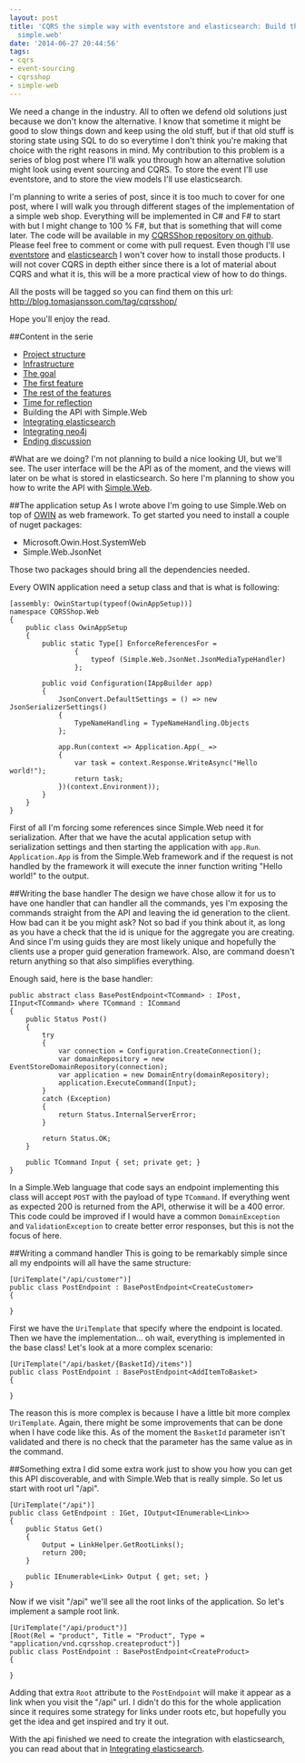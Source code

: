 ```yaml
---
layout: post
title: 'CQRS the simple way with eventstore and elasticsearch: Build the API with
  simple.web'
date: '2014-06-27 20:44:56'
tags:
- cqrs
- event-sourcing
- cqrsshop
- simple-web
---
```


We need a change in the industry. All to often we defend old solutions just because we don't know the alternative. I know that sometime it might be good to slow things down and keep using the old stuff, but if that old stuff is storing state using SQL to do so everytime I don't think you're making that choice with the right reasons in mind. My contribution to this problem is a series of blog post where I'll walk you through how an alternative solution might look using event sourcing and CQRS. To store the event I'll use eventstore, and to store the view models I'll use elasticsearch. 

I'm planning to write a series of post, since it is too much to cover for one post, where I will walk you through different stages of the implementation of a simple web shop. Everything will be implemented in C# and F# to start with but I might change to 100 % F#, but that is something that will come later. The code will be available in my [CQRSShop repository on github](https://github.com/mastoj/CQRSShop). Please feel free to comment or come with pull request. Even though I'll use [eventstore](http://geteventstore.com) and [elasticsearch](http://www.elasticsearch.org/) I won't cover how to install those products. I will not cover CQRS in depth either since there is a lot of material about CQRS and what it is, this will be a more practical view of how to do things.

All the posts will be tagged so you can find them on this url: http://blog.tomasjansson.com/tag/cqrsshop/

Hope you'll enjoy the read.

##Content in the serie
 * [Project structure](http://blog.tomasjansson.com/cqrs-the-simple-way-with-eventstore-and-elasticsearch-project-structure/)
 * [Infrastructure](http://blog.tomasjansson.com/cqrs-the-simple-way-with-eventstore-and-elasticsearch-infrastructure/)
 * [The goal](http://blog.tomasjansson.com/cqrs-the-simple-way-with-eventstore-and-elasticsearch-the-goal/)
 * [The first feature](http://blog.tomasjansson.com/cqrs-the-simple-way-with-eventstore-and-elasticsearch-implementing-the-first-features/)
 * [The rest of the features](http://blog.tomasjansson.com/cqrs-the-simple-way-with-eventstore-and-elasticsearch-implementing-the-rest-of-the-features/)
 * [Time for reflection](http://blog.tomasjansson.com/cqrs-the-simple-way-with-eventstore-and-elasticsearch-time-for-reflection/)
 * Building the API with Simple.Web
 * [Integrating elasticsearch](http://blog.tomasjansson.com/cqrs-the-simple-way-with-eventstore-and-elasticsearch-integrating-elasticsearch/)
 * [Integrating neo4j](http://blog.tomasjansson.com/cqrs-the-simple-way-with-eventstore-and-elasticsearch-let-us-throw-neo4j-into-the-mix/)
 * [Ending discussion](http://blog.tomasjansson.com/ending-discussion-to-my-blog-series-about-cqrs-and-event-sourcing/)

#What are we doing?
I'm not planning to build a nice looking UI, but we'll see. The user interface will be the API as of the moment, and the views will later on be what is stored in elasticsearch. So here I'm planning to show you how to write the API with [Simple.Web](https://github.com/markrendle/Simple.Web). 

##The application setup
As I wrote above I'm going to use Simple.Web on top of [OWIN](http://owin.org/) as web framework. To get started you need to install a couple of nuget packages:
 
 * Microsoft.Owin.Host.SystemWeb
 * Simple.Web.JsonNet
 
Those two packages should bring all the dependencies needed.

Every OWIN application need a setup class and that is what is following: 

    [assembly: OwinStartup(typeof(OwinAppSetup))]
    namespace CQRSShop.Web
    {
        public class OwinAppSetup
        {
            public static Type[] EnforceReferencesFor =
                    {
                        typeof (Simple.Web.JsonNet.JsonMediaTypeHandler)
                    };

            public void Configuration(IAppBuilder app)
            {
                JsonConvert.DefaultSettings = () => new JsonSerializerSettings()
                {
                    TypeNameHandling = TypeNameHandling.Objects
                };

                app.Run(context => Application.App(_ =>
                {
                    var task = context.Response.WriteAsync("Hello world!");
                    return task;
                })(context.Environment));
            }
        }
    }

First of all I'm forcing some references since Simple.Web need it for serialization. After that we have the acutal application setup with serialization settings and then starting the application with `app.Run`. `Application.App` is from the Simple.Web framework and if the request is not handled by the framework it will execute the inner function writing "Hello world!" to the output.

##Writing the base handler
The design we have chose allow it for us to have one handler that can handler all the commands, yes I'm exposing the commands straight from the API and leaving the id generation to the client. How bad can it be you might ask? Not so bad if you think about it, as long as you have a check that the id is unique for the aggregate you are creating. And since I'm using guids they are most likely unique and hopefully the clients use a proper guid generation framework. Also, are command doesn't return anything so that also simplifies everything.

Enough said, here is the base handler: 

    public abstract class BasePostEndpoint<TCommand> : IPost, IInput<TCommand> where TCommand : ICommand
    {
        public Status Post()
        {
            try
            {
                var connection = Configuration.CreateConnection();
                var domainRepository = new EventStoreDomainRepository(connection);
                var application = new DomainEntry(domainRepository);
                application.ExecuteCommand(Input);
            }
            catch (Exception)
            {
                return Status.InternalServerError;
            }

            return Status.OK;
        }

        public TCommand Input { set; private get; }
    }
    
In a Simple.Web language that code says an endpoint implementing this class will accept `POST` with the payload of type `TCommand`. If everything went as expected 200 is returned from the API, otherwise it will be a 400 error. This code could be improved if I would have a common `DomainException` and `ValidationException` to create better error responses, but this is not the focus of here.

##Writing a command handler
This is going to be remarkably simple since all my endpoints will all have the same structure:

    [UriTemplate("/api/customer")]
    public class PostEndpoint : BasePostEndpoint<CreateCustomer>
    {
         
    }

First we have the `UriTemplate` that specify where the endpoint is located. Then we have the implementation... oh wait, everything is implemented in the base class! Let's look at a more complex scenario:

    [UriTemplate("/api/basket/{BasketId}/items")]
    public class PostEndpoint : BasePostEndpoint<AddItemToBasket>
    {
         
    }

The reason this is more complex is because I have a little bit more complex `UriTemplate`. Again, there might be some improvements that can be done when I have code like this. As of the moment the `BasketId` parameter isn't validated and there is no check that the parameter has the same value as in the command.

##Something extra
I did some extra work just to show you how you can get this API discoverable, and with Simple.Web that is really simple. So let us start with root url "/api". 

    [UriTemplate("/api")]
    public class GetEndpoint : IGet, IOutput<IEnumerable<Link>>
    {
        public Status Get()
        {
            Output = LinkHelper.GetRootLinks();
            return 200;
        }

        public IEnumerable<Link> Output { get; set; }
    }

Now if we visit "/api" we'll see all the root links of the application. So let's implement a sample root link.

    [UriTemplate("/api/product")]
    [Root(Rel = "product", Title = "Product", Type = "application/vnd.cqrsshop.createproduct")]
    public class PostEndpoint : BasePostEndpoint<CreateProduct>
    {
         
    }

Adding that extra `Root` attribute to the `PostEndpoint` will make it appear as a link when you visit the "/api" url. I didn't do this for the whole application since it requires some strategy for links under roots etc, but hopefully you get the idea and get inspired and try it out.

With the api finished we need to create the integration with elasticsearch, you can read about that in [Integrating elasticsearch](http://blog.tomasjansson.com/cqrs-the-simple-way-with-eventstore-and-elasticsearch-integrating-elasticsearch/).